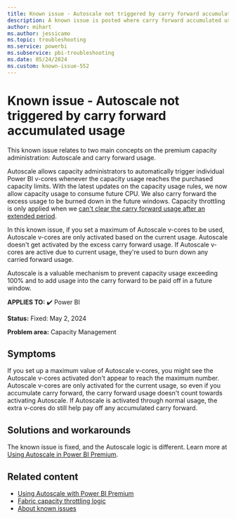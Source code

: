 ```yaml
---
title: Known issue - Autoscale not triggered by carry forward accumulated usage
description: A known issue is posted where carry forward accumulated usage doesn't trigger Autoscale.
author: mihart
ms.author: jessicamo
ms.topic: troubleshooting
ms.service: powerbi
ms.subservice: pbi-troubleshooting
ms.date: 05/24/2024
ms.custom: known-issue-552
---
```


# Known issue - Autoscale not triggered by carry forward accumulated usage

This known issue relates to two main concepts on the premium capacity administration: Autoscale and carry forward usage.

Autoscale allows capacity administrators to automatically trigger individual Power BI v-cores whenever the capacity usage reaches the purchased capacity limits. With the latest updates on the capacity usage rules, we now allow capacity usage to consume future CPU. We also carry forward the excess usage to be burned down in the future windows. Capacity throttling is only applied when we [can't clear the carry forward usage after an extended period](../../enterprise/throttling.md#future-smoothed-consumption).

In this known issue, if you set a maximum of Autoscale v-cores to be used, Autoscale v-cores are only activated based on the current usage. Autoscale doesn't get activated by the excess carry forward usage.
If Autoscale v-cores are active due to current usage, they're used to burn down any carried forward usage.

Autoscale is a valuable mechanism to prevent capacity usage exceeding 100% and to add usage into the carry forward to be paid off in a future window.

**APPLIES TO:** ✔️ Power BI

**Status:** Fixed: May 2, 2024

**Problem area:** Capacity Management

## Symptoms

If you set up a maximum value of Autoscale v-cores, you might see the Autoscale v-cores activated don't appear to reach the maximum number. Autoscale v-cores are only activated for the current usage, so even if you accumulate carry forward, the carry forward usage doesn't count towards activating Autoscale. If Autoscale is activated through normal usage, the extra v-cores do still help pay off any accumulated carry forward.

## Solutions and workarounds

The known issue is fixed, and the Autoscale logic is different. Learn more at [Using Autoscale in Power BI Premium](/power-bi/enterprise/service-premium-auto-scale#when-is-autoscale-triggered).

## Related content

- [Using Autoscale with Power BI Premium](/power-bi/enterprise/service-premium-auto-scale)
- [Fabric capacity throttling logic](../../enterprise/throttling.md)
- [About known issues](/power-bi/troubleshoot/known-issues/power-bi-known-issues)
